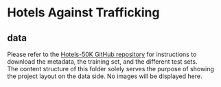 # Hotels Against Trafficking
## data
Please refer to the [Hotels-50K GitHub repository](https://github.com/GWUvision/Hotels-50K) for instructions to download the metadata, the training set, and the different test sets.<br>
The content structure of this folder solely serves the purpose of showing the project layout on the data side. No images will be displayed here.

